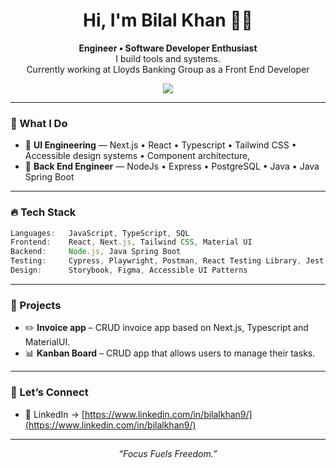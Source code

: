 <h1 align="center">Hi, I'm Bilal Khan 👋🏾</h1>

<p align="center">
  <b> Engineer  • Software Developer Enthusiast</b><br>
  I build tools and systems.<br>
  Currently working at Lloyds Banking Group as a Front End Developer
</p>

<p align="center">
  <a href="https://www.linkedin.com/in/bilalkhan9/" target="_blank"><img src="https://img.shields.io/badge/LinkedIn-%230077B5.svg?style=for-the-badge&logo=linkedin&logoColor=white"/></a>
</p>

---

### 🧠 What I Do

- 🎨 **UI Engineering** — Next.js • React • Typescript • Tailwind CSS • Accessible design systems • Component architecture, 
- 🔁 **Back End Engineer** — NodeJs • Express • PostgreSQL • Java • Java Spring Boot


---

### 🔥 Tech Stack

```ts
Languages:   JavaScript, TypeScript, SQL
Frontend:    React, Next.js, Tailwind CSS, Material UI
Backend:     Node.js, Java Spring Boot
Testing:     Cypress, Playwright, Postman, React Testing Library, Jest
Design:      Storybook, Figma, Accessible UI Patterns
```

---

### 🚀 Projects

- ✏️ **Invoice app** – CRUD invoice app based on Next.js, Typescript and MaterialUI.
- 📊 **Kanban Board** – CRUD app that allows users to manage their tasks.

---

### 💬 Let’s Connect

- 💼 LinkedIn → [https://www.linkedin.com/in/bilalkhan9/](https://www.linkedin.com/in/bilalkhan9/)

---

<p align="center"><em>“Focus Fuels Freedom.”</em></p>
